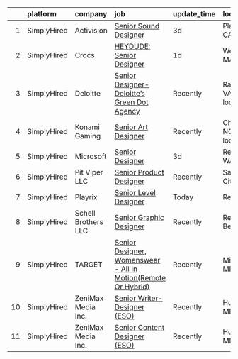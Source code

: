 

|    | platform    | company             | job                                                                                                                                                                       | update_time   | location                  |
|---:|:------------|:--------------------|:--------------------------------------------------------------------------------------------------------------------------------------------------------------------------|:--------------|:--------------------------|
|  1 | SimplyHired | Activision          | [Senior Sound Designer](https://www.simplyhired.com/job/RiAdKDyRKn6xNiLfv66Fnp8k2WALRup2jfGCSo53mcAt6ILgXW08Bg?q=senior+designer)                                         | 3d            | Playa Vista, CA           |
|  2 | SimplyHired | Crocs               | [HEYDUDE: Senior Designer](https://www.simplyhired.com/job/ZhNocmxXIOv2dQaBAyY2jdDLQHCfmRHP5FWToOK9vpsSvrhMKDOtow?q=senior+designer)                                      | 1d            | Westwood, MA              |
|  3 | SimplyHired | Deloitte            | [Senior Designer-Deloitte’s Green Dot Agency](https://www.simplyhired.com/job/0KfhKJQ-XZILH0HJx184w318xOPXk6IG8ARXqnc2sDKF_-WRrTnUhQ?q=senior+designer)                   | Recently      | Radford, VA +54 locations |
|  4 | SimplyHired | Konami Gaming       | [Senior Art Designer](https://www.simplyhired.com/job/-uL1Vz0ZWWIp1WWfNpjubj8YWPDJ5IiAf0fPVF6ibEQjYuYT8NXEJA?q=senior+designer)                                           | Recently      | Charlotte, NC +1 location |
|  5 | SimplyHired | Microsoft           | [Senior Designer](https://www.simplyhired.com/job/1vyTi9sLhnB1N1NgPBvkJzRIioGwAHgeKn7nOV5SQm1fFiU9BWAtMA?q=senior+designer)                                               | 3d            | Redmond, WA               |
|  6 | SimplyHired | Pit Viper LLC       | [Senior Product Designer](https://www.simplyhired.com/job/4OwVM-UNsxFqm2IVfqTO9A7zX826OUfvlnUnpHUCke74-sidbvtkrg?q=senior+designer)                                       | Recently      | Salt Lake City, UT        |
|  7 | SimplyHired | Playrix             | [Senior Level Designer](https://www.simplyhired.com/job/6KauTmXAGLduk8MtyqopdHdsw-LYUeI3wD8mGLMPqmjn5-MzL6IM8Q?q=senior+designer)                                         | Today         | Remote                    |
|  8 | SimplyHired | Schell Brothers LLC | [Senior Graphic Designer](https://www.simplyhired.com/job/l5cwczCC94G5d3cTCtS2pgX_1z8zsJREDIVQ9dWQRBZTe1uMCn_fNw?q=senior+designer)                                       | Recently      | Rehoboth Beach, DE        |
|  9 | SimplyHired | TARGET              | [Senior Designer, Womenswear - All In Motion(Remote Or Hybrid)](https://www.simplyhired.com/job/fQYXGI894wf_QoZVtvAilY51D3gqqvcloGKLSzt0H51cF_iO0WqwSw?q=senior+designer) | Recently      | Minneapolis, MN           |
| 10 | SimplyHired | ZeniMax Media Inc.  | [Senior Writer-Designer (ESO)](https://www.simplyhired.com/job/3L7PrBjs1kt7TD5PQ7A5VPFvqO-8muOGd8cVb-E0zGbgC3ETrxjTZg?q=senior+designer)                                  | Recently      | Hunt Valley, MD           |
| 11 | SimplyHired | ZeniMax Media Inc.  | [Senior Content Designer (ESO)](https://www.simplyhired.com/job/FHVwCDOfodykangPAfRupGKxutH_5hEZMUBO3tjVfP581XB5aCJWeg?q=senior+designer)                                 | Recently      | Hunt Valley, MD           |